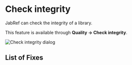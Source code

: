 # Check integrity

JabRef can check the integrity of a library.

This feature is available through **Quality → Check integrity**.

![Check integrity dialog](<../.gitbook/assets/checkintegrity.png>)

## List of Fixes


